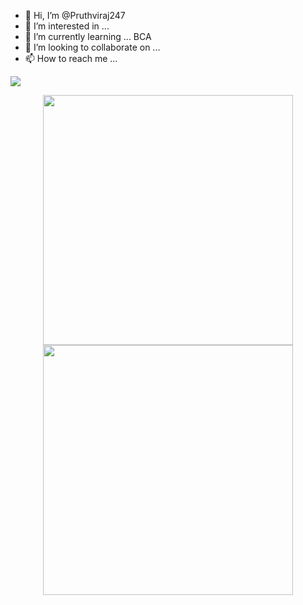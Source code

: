 - 👋 Hi, I’m @Pruthviraj247
- 👀 I’m interested in ...
- 🌱 I’m currently learning ... BCA
- 💞️ I’m looking to collaborate on ...
- 📫 How to reach me ...

<!---
Pruthviraj247/Pruthviraj247 is a ✨ special ✨ repository because its `README.md` (this file) appears on your GitHub profile.
You can click the Preview link to take a look at your changes.
--->
<a href="https://github.com/Pruthviraj247">
  <img align="center" src="https://github-readme-stats.anuraghazra1.vercel.app/api/top-langs/?username=Pruthviraj247&layout=compact&theme=radical" />
</a>

<p align = "center">
  <img src = "https://github-readme-stats.vercel.app/api?username=Pruthviraj247&show_icons=true&theme=bear" width = 400>
  <img src = "https://github-readme-streak-stats.herokuapp.com?user=Pruthviraj247&theme=dark&hide_border=true" width = 400>
</p>
